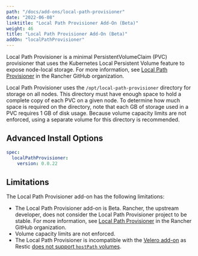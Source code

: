 ```yaml
---
path: "/docs/add-ons/local-path-provisioner"
date: "2022-06-08"
linktitle: "Local Path Provisioner Add-On (Beta)"
weight: 46
title: "Local Path Provisioner Add-On (Beta)"
addOn: "localPathProvisioner"
---
```


Local Path Provisioner is a minimal PersistentVolumeClaim (PVC) provisioner that uses the Kubernetes Local Persistent Volume feature to expose node-local storage. For more information, see [Local Path Provisioner](https://github.com/rancher/local-path-provisioner/) in the Rancher GitHub organization.

Local Path Provisioner uses the `/opt/local-path-provisioner` directory for storage on all nodes.
This directory must have enough space to hold a complete copy of each PVC on a given node.
To determine how much space is required on the directory, note that each GB of storage used in a PVC requires 1 GB of disk usage.
Because volume capacity limits are not enforced, using a separate volume for this directory is recommended.

## Advanced Install Options

```yaml
spec:
  localPathProvisioner:
    version: 0.0.22
```

## Limitations

The Local Path Provisioner add-on has the following limitations:

- The Local Path Provisioner add-on is Beta. Rancher, the upstream developer, does not consider the Local Path Provisioner project to be stable. For more information, see [Local Path Provisioner](https://github.com/rancher/local-path-provisioner/) in the Rancher GitHub organization.
- Volume capacity limits are not enforced.
- The Local Path Provisioner is incompatible with the [Velero add-on](/docs/add-ons/velero) as Restic [does not support `hostPath` volumes](https://github.com/vmware-tanzu/velero/blob/master/site/docs/master/restic.md#limitations). 
